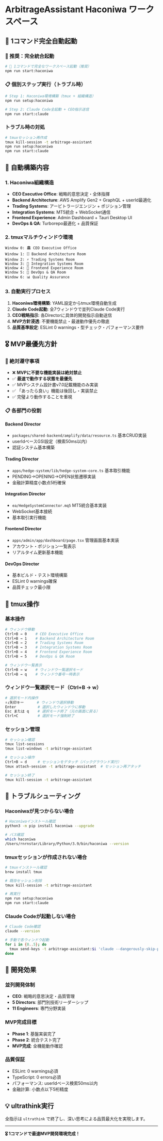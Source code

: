 # ArbitrageAssistant Haconiwa ワークスペース

## 🚀 1コマンド完全自動起動

### 🎯 推奨：完全統合起動

```bash
# 🚀 1コマンドで完全なワークスペース起動（推奨）
npm run start:haconiwa
```

### 📋 個別ステップ実行（トラブル時）

```bash
# Step 1: Haconiwa環境構築（tmux + 組織構造）
npm run setup:haconiwa

# Step 2: Claude Code全起動 + CEO指示送信
npm run start:claude
```

### トラブル時の対処

```bash
# tmuxセッション再作成
tmux kill-session -t arbitrage-assistant
npm run setup:haconiwa
npm run start:claude
```

## 🎯 自動構築内容

### 1. Haconiwa組織構造
- **CEO Executive Office**: 戦略的意思決定・全体指揮
- **Backend Architecture**: AWS Amplify Gen2 + GraphQL + userId最適化
- **Trading Systems**: アービトラージエンジン + ポジション管理
- **Integration Systems**: MT5統合 + WebSocket通信
- **Frontend Experience**: Admin Dashboard + Tauri Desktop UI
- **DevOps & QA**: Turborepo最適化 + 品質保証

### 2. tmuxマルチウィンドウ環境
```
Window 0: 🏛️ CEO Executive Office
Window 1: 🗄️ Backend Architecture Room
Window 2: ⚡ Trading Systems Room
Window 3: 🔌 Integration Systems Room
Window 4: 🎨 Frontend Experience Room
Window 5: 🚀 DevOps & QA Room
Window 6: 📊 Quality Assurance
```

### 3. 自動実行プロセス
1. **Haconiwa環境構築**: YAML設定からtmux環境自動生成
2. **Claude Code起動**: 全7ウィンドウで並列Claude Code実行
3. **CEO戦略指示**: 各Directorに具体的開発指示自動送信
4. **MVP方針浸透**: 不要機能禁止・最速動作優先の徹底
5. **品質基準設定**: ESLint 0 warnings・型チェック・パフォーマンス要件

## 🎖️ MVP最優先方針

### 🚨 絶対遵守事項
- ❌ **MVPに不要な機能実装は絶対禁止**
- ✅ **最速で動作する状態を最優先**
- ✅ MVPシステム設計書v7.0記載機能のみ実装
- ✅ 「あったら良い」機能は後回し・実装禁止
- ✅ 完璧より動作することを重視

### 📋 各部門の役割

#### Backend Director
- `packages/shared-backend/amplify/data/resource.ts` 基本CRUD実装
- userIdベースGSI設定（検索50ms以内）
- 認証システム基本構築

#### Trading Director
- `apps/hedge-system/lib/hedge-system-core.ts` 基本取引機能
- PENDING→OPENING→OPEN状態遷移実装
- 金融計算精度小数点5桁確保

#### Integration Director
- `ea/HedgeSystemConnector.mq5` MT5統合基本実装
- WebSocket基本接続
- 基本取引実行機能

#### Frontend Director
- `apps/admin/app/dashboard/page.tsx` 管理画面基本実装
- アカウント・ポジション一覧表示
- リアルタイム更新基本機能

#### DevOps Director
- 基本ビルド・テスト環境構築
- ESLint 0 warnings確保
- 品質チェック最小限

## 📱 tmux操作

### 基本操作
```bash
# ウィンドウ移動
Ctrl+B → 0    # CEO Executive Office
Ctrl+B → 1    # Backend Architecture Room
Ctrl+B → 2    # Trading Systems Room
Ctrl+B → 3    # Integration Systems Room
Ctrl+B → 4    # Frontend Experience Room
Ctrl+B → 5    # DevOps & QA Room

# ウィンドウ一覧表示
Ctrl+B → w    # ウィンドウ一覧選択モード
Ctrl+B → q    # ウィンドウ番号一時表示
```

### ウィンドウ一覧選択モード（Ctrl+B → w）
```bash
# 選択モード内操作
↑↓矢印キー      # ウィンドウ選択移動
Enter          # 選択したウィンドウに移動
Esc または q    # 選択モード終了（元の画面に戻る）
Ctrl+C         # 選択モード強制終了
```

### セッション管理
```bash
# セッション確認
tmux list-sessions
tmux list-windows -t arbitrage-assistant

# セッション操作
Ctrl+B → d     # セッションをデタッチ（バックグラウンド実行）
tmux attach-session -t arbitrage-assistant  # セッション再アタッチ

# セッション終了
tmux kill-session -t arbitrage-assistant
```

## 🔧 トラブルシューティング

### Haconiwaが見つからない場合
```bash
# Haconiwaインストール確認
python3 -m pip install haconiwa --upgrade

# パス確認
which haconiwa
/Users/rnrnstar/Library/Python/3.9/bin/haconiwa --version
```

### tmuxセッションが作成されない場合
```bash
# tmuxインストール確認
brew install tmux

# 既存セッション削除
tmux kill-session -t arbitrage-assistant

# 再実行
npm run setup:haconiwa
npm run start:claude
```

### Claude Codeが起動しない場合
```bash
# Claude Code確認
claude --version

# 手動で各ウィンドウ起動
for i in {0..5}; do
  tmux send-keys -t arbitrage-assistant:$i 'claude --dangerously-skip-permissions' Enter
done
```

## 🎉 開発効果

### 並列開発体制
- **CEO**: 戦略的意思決定・品質管理
- **5 Directors**: 部門別技術リーダーシップ
- **11 Engineers**: 専門分野実装

### MVP完成目標
- **Phase 1**: 基盤実装完了
- **Phase 2**: 統合テスト完了
- **MVP完成**: 全機能動作確認

### 品質保証
- ESLint: 0 warnings必須
- TypeScript: 0 errors必須
- パフォーマンス: userIdベース検索50ms以内
- 金融計算: 小数点以下5桁精度

## 💡 ultrathink実行

全指示は `ultrathink` で終了し、深い思考による品質最大化を実現します。

---

**🎖️ 1コマンドで最速MVP開発環境完成！**